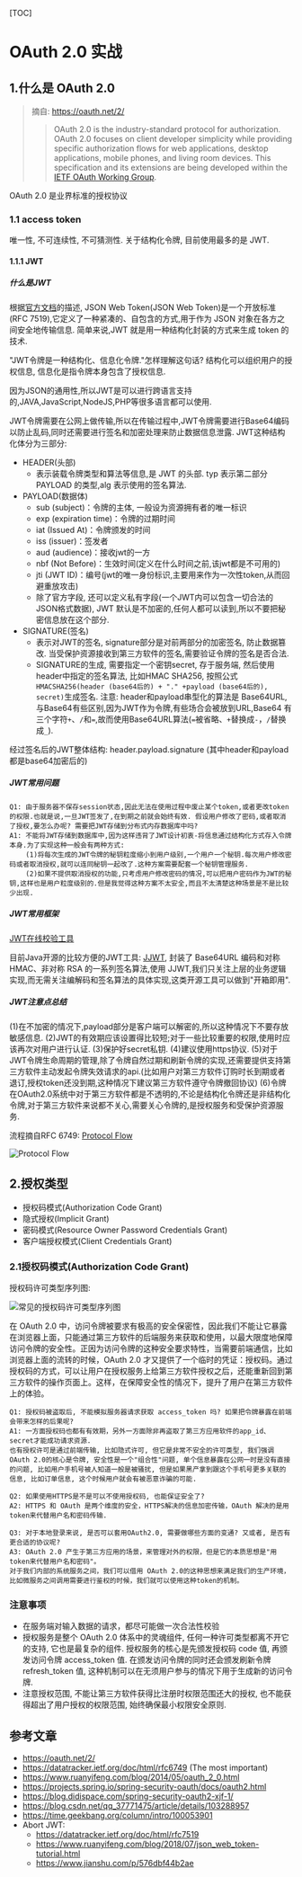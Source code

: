 [TOC]

# OAuth 2.0 实战

## 1.什么是 OAuth 2.0

> 摘自: https://oauth.net/2/
>
> > OAuth 2.0 is the industry-standard protocol for authorization. OAuth 2.0 focuses on client developer simplicity while providing specific authorization flows for web applications, desktop applications, mobile phones, and living room devices. This specification and its extensions are being developed within the [IETF OAuth Working Group](https://www.ietf.org/mailman/listinfo/oauth).

OAuth 2.0 是业界标准的授权协议

### 1.1 access token

唯一性, 不可连续性, 不可猜测性.
关于结构化令牌, 目前使用最多的是 JWT.

#### 1.1.1 JWT

##### 什么是JWT

根据[官方文档](https://datatracker.ietf.org/doc/html/rfc7519)的描述, JSON Web Token(JSON Web Token)是一个开放标准(RFC 7519),它定义了一种紧凑的、自包含的方式,用于作为 JSON 对象在各方之间安全地传输信息. 简单来说,JWT 就是用一种结构化封装的方式来生成 token 的技术. 

"JWT令牌是一种结构化、信息化令牌."怎样理解这句话?
结构化可以组织用户的授权信息, 信息化是指令牌本身包含了授权信息.

因为JSON的通用性,所以JWT是可以进行跨语言支持的,JAVA,JavaScript,NodeJS,PHP等很多语言都可以使用.

JWT令牌需要在公网上做传输,所以在传输过程中,JWT令牌需要进行Base64编码以防止乱码,同时还需要进行签名和加密处理来防止数据信息泄露. JWT这种结构化体分为三部分:
- HEADER(头部)
  - 表示装载令牌类型和算法等信息,是 JWT 的头部. typ 表示第二部分 PAYLOAD 的类型,alg 表示使用的签名算法.
- PAYLOAD(数据体)
  - sub (subject)：令牌的主体, 一般设为资源拥有者的唯一标识
  - exp (expiration time)：令牌的过期时间
  - iat (Issued At)：令牌颁发的时间
  - iss (issuer)：签发者
  - aud (audience)：接收jwt的一方
  - nbf (Not Before)：生效时间(定义在什么时间之前,该jwt都是不可用的)
  - jti (JWT ID)：编号(jwt的唯一身份标识,主要用来作为一次性token,从而回避重放攻击)
  - 除了官方字段, 还可以定义私有字段(一个JWT内可以包含一切合法的JSON格式数据), JWT 默认是不加密的,任何人都可以读到,所以不要把秘密信息放在这个部分.
- SIGNATURE(签名)
  - 表示对JWT的签名, signature部分是对前两部分的加密签名, 防止数据篡改. 当受保护资源接收到第三方软件的签名,需要验证令牌的签名是否合法.
  - SIGNATURE的生成, 需要指定一个密钥secret, 存于服务端, 然后使用header中指定的签名算法, 比如HMAC SHA256, 按照公式`HMACSHA256(header (base64后的) + "." +payload (base64后的), secret)`生成签名.  注意: header和payload串型化的算法是 Base64URL, 与Base64有些区别,因为JWT作为令牌,有些场合会被放到URL,Base64 有三个字符`+`、`/`和`=`,故而使用Base64URL算法(`=`被省略、`+`替换成`-`，`/`替换成`_`).

经过签名后的JWT整体结构: header.payload.signature     (其中header和payload都是base64加密后的)

##### JWT常用问题

```
Q1: 由于服务器不保存session状态,因此无法在使用过程中废止某个token,或者更改token的权限.也就是说,一旦JWT签发了,在到期之前就会始终有效. 假设用户修改了密码,或者取消了授权,要怎么办呢? 需要把JWT存储到分布式内存数据库中吗?
A1: 不能将JWT存储到数据库中,因为这样违背了JWT设计初衷-将信息通过结构化方式存入令牌本身.为了实现这种一般会有两种方式:
	(1)将每次生成的JWT令牌的秘钥粒度缩小到用户级别,一个用户一个秘钥.每次用户修改密码或者取消授权,就可以连同秘钥一起改了.这种方案需要配套一个秘钥管理服务.
	(2)如果不提供取消授权的功能,只考虑用户修改密码的情况,可以把用户密码作为JWT的秘钥,这样也是用户粒度级别的.但是我觉得这种方案不太安全,而且不太清楚这种场景是不是比较少出现.

```

##### JWT常用框架

[JWT在线校验工具](https://jwt.io/)

目前Java开源的比较方便的JWT工具: [JJWT](https://github.com/jwtk/jjwt), 封装了 Base64URL 编码和对称 HMAC、非对称 RSA 的一系列签名算法,使用 JJWT,我们只关注上层的业务逻辑实现,而无需关注编解码和签名算法的具体实现,这类开源工具可以做到"开箱即用".

##### JWT注意点总结

(1)在不加密的情况下,payload部分是客户端可以解密的,所以这种情况下不要存放敏感信息.
(2)JWT的有效期应该设置得比较短;对于一些比较重要的权限,使用时应该再次对用户进行认证.
(3)保护好secret私钥.
(4)建议使用https协议.
(5)对于JWT令牌生命周期的管理,除了令牌自然过期和刷新令牌的实现,还需要提供支持第三方软件主动发起令牌失效请求的api.(比如用户对第三方软件订购时长到期或者退订,授权token还没到期,这种情况下建议第三方软件遵守令牌撤回协议)
(6)令牌在OAuth2.0系统中对于第三方软件都是不透明的,不论是结构化令牌还是非结构化令牌,对于第三方软件来说都不关心,需要关心令牌的,是授权服务和受保护资源服务.



流程摘自RFC 6749: [Protocol Flow](https://datatracker.ietf.org/doc/html/rfc6749#section-1.2)

![Protocol Flow](./img/协议流程.png)

## 2.授权类型

- 授权码模式(Authorization Code Grant)
- 隐式授权(Implicit Grant)
- 密码模式(Resource Owner Password Credentials Grant)
- 客户端授权模式(Client Credentials Grant)

### 2.1授权码模式(Authorization Code Grant)

授权码许可类型序列图:

![常见的授权码许可类型序列图](./img/常见的授权码许可类型序列图.jpg)

在 OAuth 2.0 中，访问令牌被要求有极高的安全保密性，因此我们不能让它暴露在浏览器上面，只能通过第三方软件的后端服务来获取和使用，以最大限度地保障访问令牌的安全性。正因为访问令牌的这种安全要求特性，当需要前端通信，比如浏览器上面的流转的时候，OAuth 2.0 才又提供了一个临时的凭证：授权码。通过授权码的方式，可以让用户在授权服务上给第三方软件授权之后，还能重新回到第三方软件的操作页面上。这样，在保障安全性的情况下，提升了用户在第三方软件上的体验。

```
Q1: 授权码被盗取后, 不能模拟服务器请求获取 access_token 吗? 如果把令牌暴露在前端会带来怎样的后果呢?
A1: 一方面授权码也都有有效期，另外一方面除非再盗取了第三方应用软件的app_id、secret才能成功请求资源.
也有授权许可是通过前端传输, 比如隐式许可, 但它是非常不安全的许可类型, 我们强调 OAuth 2.0的核心是令牌, 安全性是一个"组合性"问题, 单个信息暴露在公网一时是没有直接的问题, 比如用户手机号被人知道一般是被骚扰, 但是如果黑产拿到跟这个手机号更多关联的信息, 比如订单信息, 这个时候用户就会有被恶意诈骗的可能.

Q2: 如果使用HTTPS是不是可以不使用授权码, 也能保证安全了?
A2: HTTPS 和 OAuth 是两个维度的安全，HTTPS解决的信息加密传输，OAuth 解决的是用token来代替用户名和密码传输.

Q3: 对于本地登录来说, 是否可以套用OAuth2.0, 需要做哪些方面的变通? 又或者, 是否有更合适的协议呢?
A3: OAuth 2.0 产生于第三方应用的场景，来管理对外的权限，但是它的本质思想是"用token来代替用户名和密码"。
对于我们内部的系统服务之间，我们可以借用 OAuth 2.0的这种思想来满足我们的生产环境，比如微服务之间调用需要进行鉴权的时候，我们就可以使用这种token的机制。
```



### 注意事项

- 在服务端对输入数据的请求，都尽可能做一次合法性校验
- 授权服务是整个 OAuth 2.0 体系中的灵魂组件, 任何一种许可类型都离不开它的支持, 它也是最复杂的组件. 授权服务的核心是先颁发授权码 code 值, 再颁发访问令牌 access_token 值. 在颁发访问令牌的同时还会颁发刷新令牌 refresh_token 值, 这种机制可以在无须用户参与的情况下用于生成新的访问令牌.
- 注意授权范围, 不能让第三方软件获得比注册时权限范围还大的授权, 也不能获得超出了用户授权的权限范围, 始终确保最小权限安全原则.




## 参考文章
- https://oauth.net/2/
- https://datatracker.ietf.org/doc/html/rfc6749 (The most important)
- https://www.ruanyifeng.com/blog/2014/05/oauth_2_0.html
- https://projects.spring.io/spring-security-oauth/docs/oauth2.html
- https://blog.didispace.com/spring-security-oauth2-xjf-1/
- https://blog.csdn.net/qq_37771475/article/details/103288957
- https://time.geekbang.org/column/intro/100053901
- Abort JWT:
  - https://datatracker.ietf.org/doc/html/rfc7519
  - https://www.ruanyifeng.com/blog/2018/07/json_web_token-tutorial.html
  - https://www.jianshu.com/p/576dbf44b2ae

